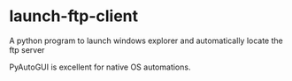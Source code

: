 # launch-ftp-client
A python program to launch windows explorer and automatically locate the ftp server

PyAutoGUI is excellent for native OS automations.
